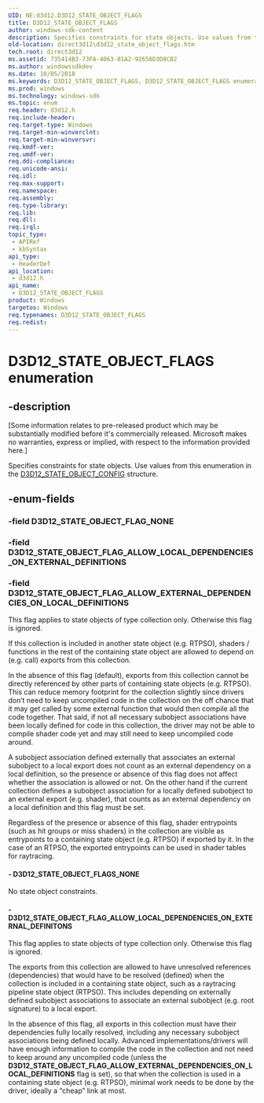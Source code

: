 ```yaml
---
UID: NE:d3d12.D3D12_STATE_OBJECT_FLAGS
title: D3D12_STATE_OBJECT_FLAGS
author: windows-sdk-content
description: Specifies constraints for state objects. Use values from this enumeration in the D3D12_STATE_OBJECT_CONFIG structure.
old-location: direct3d12\d3d12_state_object_flags.htm
tech.root: direct3d12
ms.assetid: 735414B3-73FA-4063-81A2-92658D3D8CB2
ms.author: windowssdkdev
ms.date: 10/05/2018
ms.keywords: D3D12_STATE_OBJECT_FLAGS, D3D12_STATE_OBJECT_FLAGS enumeration, D3D12_STATE_OBJECT_FLAGS_NONE, D3D12_STATE_OBJECT_FLAG_ALLOW_EXTERNAL_DEPENDENCIES_ON_LOCAL_DEFINITIONS, D3D12_STATE_OBJECT_FLAG_ALLOW_LOCAL_DEPENDENCIES_ON_EXTERNAL_DEFINITONS, d3d12/D3D12_STATE_OBJECT_FLAGS, d3d12/D3D12_STATE_OBJECT_FLAGS_NONE, d3d12/D3D12_STATE_OBJECT_FLAG_ALLOW_EXTERNAL_DEPENDENCIES_ON_LOCAL_DEFINITIONS, d3d12/D3D12_STATE_OBJECT_FLAG_ALLOW_LOCAL_DEPENDENCIES_ON_EXTERNAL_DEFINITONS, direct3d12.d3d12_state_object_flags
ms.prod: windows
ms.technology: windows-sdk
ms.topic: enum
req.header: d3d12.h
req.include-header: 
req.target-type: Windows
req.target-min-winverclnt: 
req.target-min-winversvr: 
req.kmdf-ver: 
req.umdf-ver: 
req.ddi-compliance: 
req.unicode-ansi: 
req.idl: 
req.max-support: 
req.namespace: 
req.assembly: 
req.type-library: 
req.lib: 
req.dll: 
req.irql: 
topic_type:
 - APIRef
 - kbSyntax
api_type:
 - HeaderDef
api_location:
 - d3d12.h
api_name:
 - D3D12_STATE_OBJECT_FLAGS
product: Windows
targetos: Windows
req.typenames: D3D12_STATE_OBJECT_FLAGS
req.redist: 
---
```


# D3D12_STATE_OBJECT_FLAGS enumeration


## -description


<p class="CCE_Message">[Some information relates to pre-released product which may be substantially modified before it's commercially released. Microsoft makes no warranties, express or implied, with respect to the information provided here.]

Specifies constraints for state objects. Use values from this enumeration in the <a href="http://docs.microsoft.com/windows/desktop/d3d12/ns-d3d12-d3d12_state_object_config">D3D12_STATE_OBJECT_CONFIG</a> structure.


## -enum-fields




### -field D3D12_STATE_OBJECT_FLAG_NONE


### -field D3D12_STATE_OBJECT_FLAG_ALLOW_LOCAL_DEPENDENCIES_ON_EXTERNAL_DEFINITIONS


### -field D3D12_STATE_OBJECT_FLAG_ALLOW_EXTERNAL_DEPENDENCIES_ON_LOCAL_DEFINITIONS

This flag applies to state objects of type collection only. Otherwise this flag is ignored.  

If this collection is included in another state object (e.g. RTPSO), shaders / functions in the rest of the containing state object are allowed to depend on (e.g. call) exports from this collection.

In the absence of this flag (default), exports from this collection cannot be directly referenced by other parts of containing state objects (e.g. RTPSO).  This can reduce memory footprint for the collection slightly since drivers don’t need to keep uncompiled code in the collection on the off chance that it may get called by some external function that would then compile all the code together.  That said, if not all necessary subobject associations have been locally defined for code in this collection, the driver may not be able to compile shader code yet and may still need to keep uncompiled code around.  

A subobject association defined externally that associates an external subobject to a local export does not count as an external dependency on a local definition, so the presence or absence of this flag does not affect whether the association is allowed or not. On the other hand if the current collection defines a subobject association for a locally defined subobject to an external export (e.g. shader), that counts as an external dependency on a local definition and this flag must be set.

Regardless of the presence or absence of this flag, shader entrypoints (such as hit groups or miss shaders) in the collection are visible as entrypoints to a containing state object (e.g. RTPSO) if exported by it.  In the case of an RTPSO, the exported entrypoints can be used in shader tables for raytracing.


#### - D3D12_STATE_OBJECT_FLAGS_NONE

No state object constraints.


#### - D3D12_STATE_OBJECT_FLAG_ALLOW_LOCAL_DEPENDENCIES_ON_EXTERNAL_DEFINITONS

This flag applies to state objects of type collection only. Otherwise this flag is ignored.  

The exports from this collection are allowed to have unresolved references (dependencies) that would have to be resolved (defined) when the collection is included in a containing state object, such as a raytracing pipeline state object (RTPSO).  This includes depending on externally defined subobject associations to associate an external subobject (e.g. root signature) to a local export.

In the absence of this flag, all exports in this collection must have their dependencies fully locally resolved, including any necessary subobject associations being defined locally.  Advanced implementations/drivers will have enough information to compile the code in the collection and not need to keep around any uncompiled code (unless the <b>D3D12_STATE_OBJECT_FLAG_ALLOW_EXTERNAL_DEPENDENCIES_ON_LOCAL_DEFINITIONS</b> flag is set), so that when the collection is used in a containing state object (e.g. RTPSO), minimal work needs to be done by the driver, ideally a “cheap” link at most.

